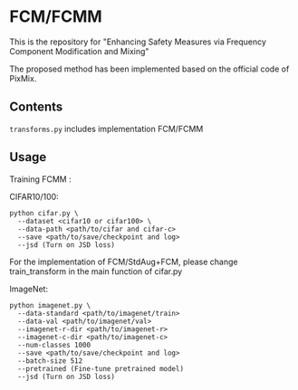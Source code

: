 # FCM/FCMM

This is the repository for "Enhancing Safety Measures via Frequency Component Modification and Mixing"  

The proposed method has been implemented based on the official code of PixMix.


## Contents

`transforms.py` includes implementation FCM/FCMM

## Usage

Training FCMM :

CIFAR10/100: 
  ```
  python cifar.py \
    --dataset <cifar10 or cifar100> \
    --data-path <path/to/cifar and cifar-c> 
    --save <path/to/save/checkpoint and log>
    --jsd (Turn on JSD loss)
  ```

  For the implementation of FCM/StdAug+FCM, please change train_transform in the main function of cifar.py


ImageNet: 
  ```
  python imagenet.py \
    --data-standard <path/to/imagenet/train>
    --data-val <path/to/imagenet/val>
    --imagenet-r-dir <path/to/imagenet-r>
    --imagenet-c-dir <path/to/imagenet-c>
    --num-classes 1000
    --save <path/to/save/checkpoint and log>
    --batch-size 512
    --pretrained (Fine-tune pretrained model)
    --jsd (Turn on JSD loss)
  ```

